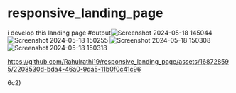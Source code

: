 # responsive_landing_page
i develop this landing page
#output![Screenshot 2024-05-18 145044](https://github.com/Rahulrathi19/responsive_landing_page/assets/168728595/d5f41813-b151-4159-8d5b-58efdb7092c2)
![Screenshot 2024-05-18 150255](https://github.com/Rahulrathi19/responsive_landing_page/assets/168728595/3afc9fd2-b6ca-4b08-a095-7392342ee322)
![Screenshot 2024-05-18 150308](https://github.com/Rahulrathi19/responsive_landing_page/assets/168728595/4c67abbe-b200-49b2-935e-439bc8924ea0)![Screenshot 2024-05-18 150318](https://github.com/Rahulrathi19/responsive_landing_page/assets/168728595/2702f30a-8a18-428d-bdf9-591f4be57c44)



https://github.com/Rahulrathi19/responsive_landing_page/assets/168728595/2208530d-bda4-46a0-9da5-11b0f0c41c96

6c2)
